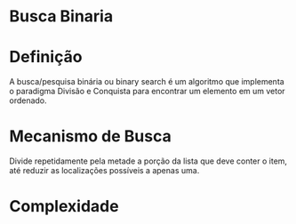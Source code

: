 # Busca Binaria
# Definição
A busca/pesquisa binária ou binary search é um algoritmo que implementa o paradigma Divisão e Conquista para encontrar um elemento em um vetor ordenado.
# Mecanismo de Busca
Divide repetidamente pela metade a porção da lista que deve conter o item, até reduzir as localizações possíveis a apenas uma.
# Complexidade 


